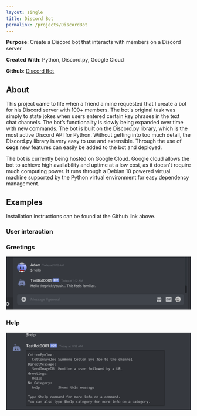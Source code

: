 ```yaml
---
layout: single
title: Discord Bot
permalink: /projects/DiscordBot
---
```

**Purpose**: Create a Discord bot that interacts with members on a Discord server

**Created With**: Python, Discord.py, Google Cloud

**Github**: [Discord Bot](https://github.com/adamlawson99/DiscordBot)

## About
This project came to life when a friend a mine requested that I create a bot for his Discord server with 100+ members. The bot's original task was simply to state jokes when users entered certain key phrases in the text chat channels. The bot’s functionality is slowly being expanded over time with new commands. The bot is built on the Discord.py library, which is the most active Discord API for Python. Without getting into too much detail, the Discord.py library is very easy to use and extensible. Through the use of **cogs** new features can easily be added to the bot and deployed.

The bot is currently being hosted on Google Cloud. Google cloud allows the bot to achieve high availability and uptime at a low cost, as it doesn't require much computing power. It runs through a Debian 10 powered virtual machine supported by the Python virtual environment for easy dependency management.


## Examples
Installation instructions can be found at the Github link above.

### User interaction

### Greetings
![Discord Bot Saying Hello](../assets/images/Projects/DiscordBot/hello.png)
### Help
![Discord Bot Help](../assets/images/Projects/DiscordBot/help.png)






